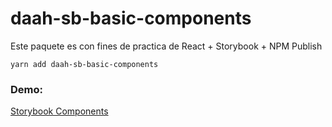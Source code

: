 # daah-sb-basic-components

Este paquete es con fines de practica de React + Storybook + NPM Publish

```
yarn add daah-sb-basic-components
```

### Demo:
[Storybook Components](https://danielabanto.github.io/sb-components/?path=/story/ui-label--basic)